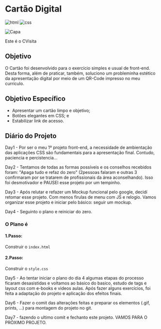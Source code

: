 # Cartão Digital
![html](https://img.shields.io/badge/HTML%20--F3AA60)
![css](https://img.shields.io/badge/CSS%20--9BE8D8)

![Capa](https://github.com/DiegoVelosoS/Proj.1-CVisita/assets/124423575/a1f51d31-cec3-4fef-a28a-39eab3f0478a)

Este é o CVisita


## Objetivo
O Cartão foi desenvolvido para o exercício simples e usual de front-end.
Desta forma, além de praticar, também, soluciono um probleminha estético da apresentação digital por meio de um QR-Code impresso no meu currículo.

## Objetivo Específico
* Apresentar um cartão limpo e objetivo;
* Botões elegantes em CSS; e
* Estabilizar link de acesso.

## Diário do Projeto
Day1 - Por ser o meu 1º projeto front-end, a necessidade de ambientação das aplicações CSS são fundamentais para a apresentação final. Contudo, paciencia e percistencia...

Day2 - Tentamos de todas as formas possíveis e os conselhos recebidos foram: "Apaga tudo e refaz do zero" (2pessoas falaram e outras 3 confirmaram por se tratarem de profissionais da área aconselhando). Isso foi desmotivador e PAUSEI esse projeto por um tempinho.

Day3 - Após relutar e refazer um Mockup funcional pelo google, decidí retomar esse projeto. Com menos firulas de menu com JS e relogio. Vamos organizar esse projeto e iniciar pelo básico: seguir um mockup.

Day4 - Seguinto o plano e reiniciar do zero.

### O Plano é
#### 1.Passo:
Construir o ```index.html```
#### 2.Passo:
Construir o ```style.css```

Day5 - Ao tentar iniciar o plano do dia 4 algumas etapas do processo ficaram desasistidas e voltamos ao básico do basico, estudo de tags e layout css com e-books e videos aulas. Após fazer alguns exercícios, foi feita a adaptação do projeto e aplicação dos efeitos finais.

Day6 - Fazer o comit das alterações feitas e preparar os elementos (.gif, prints, ...) para montagem do projeto no git.

Day7 - fazendo o ultimo comit e fechanto este projeto. VAMOS PARA O PRÓXIMO PROJETO.
